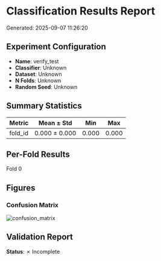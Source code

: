 # Classification Results Report

Generated: 2025-09-07 11:26:20

## Experiment Configuration

- **Name**: verify_test
- **Classifier**: Unknown
- **Dataset**: Unknown
- **N Folds**: Unknown
- **Random Seed**: Unknown

## Summary Statistics

| Metric | Mean ± Std | Min | Max |
|--------|------------|-----|-----|
| fold_id | 0.000 ± 0.000 | 0.000 | 0.000 |

## Per-Fold Results

 Fold
    0

## Figures

### Confusion Matrix
![confusion_matrix](.dev/verify_test/plots/fold_00/confusion_matrix.jpg)

## Validation Report

**Status**: ✗ Incomplete
